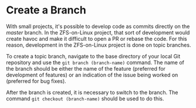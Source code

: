 # Create a Branch

With small projects, it's possible to develop code as commits directly on the *master* branch.  In the ZFS-on-Linux project, that sort of development would create havoc and make it difficult to open a PR or rebase the code.  For this reason, development in the ZFS-on-Linux project is done on topic branches.

To create a topic branch, navigate to the base directory of your local Git repository and use the ```git branch (branch-name)``` command.  The name of the branch should be either the name of the feature (preferred for development of features) or an indication of the issue being worked on (preferred for bug fixes).

After the branch is created, it is necessary to switch to the branch.  The command ```git checkout (branch-name)``` should be used to do this.
